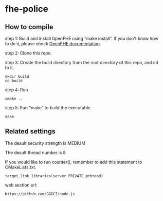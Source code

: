 # fhe-police
## How to compile
step 1: 
Build and install OpenFHE using “make install”. If you don't know how to do it, please check
[OpenFHE documentation](https://openfhe-development.readthedocs.io/en/latest/sphinx_rsts/intro/installation/linux.html).

step 2:
Clone this repo.

step 3: 
Create the build directory from the root directory of this repo, and cd to it.
```
mkdir build
cd build
```
step 4: 
Run
```
cmake ..
```

step 5: 
Run “make” to build the executable.
```
make
```


## Related settings
The deault security strength is MEDIUM

The deault thread number is 8

If you would like to run counter(), remember to add this statement to CMakeLists.txt.
```
target_link_libraries(server PRIVATE pthread)
```
web section url:
```
https://github.com/GGGCI/node.js
```
